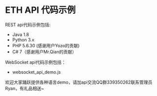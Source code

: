 # ETH API 代码示例

REST api代码示例包括:

* Java 1.8
* Python 3.x
* PHP 5.6.30 (感谢用户Yozo的贡献)
* C# 7（感谢用户Mr.Qian的贡献）

WebSocket api代码示例包括：
* websocket_api_demo.js


欢迎大家踊跃提供各种语言demo，请加api交流QQ群339350262联系管理员Ryan，有礼品相送~


